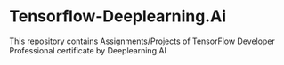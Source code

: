# Tensorflow-Deeplearning.Ai
This repository contains Assignments/Projects of TensorFlow Developer Professional certificate by Deeplearning.AI
